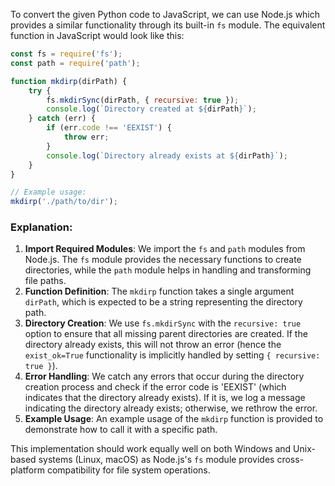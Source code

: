  To convert the given Python code to JavaScript, we can use Node.js which provides a similar functionality through its built-in `fs` module. The equivalent function in JavaScript would look like this:

```javascript
const fs = require('fs');
const path = require('path');

function mkdirp(dirPath) {
    try {
        fs.mkdirSync(dirPath, { recursive: true });
        console.log(`Directory created at ${dirPath}`);
    } catch (err) {
        if (err.code !== 'EEXIST') {
            throw err;
        }
        console.log(`Directory already exists at ${dirPath}`);
    }
}

// Example usage:
mkdirp('./path/to/dir');
```

### Explanation:
1. **Import Required Modules**: We import the `fs` and `path` modules from Node.js. The `fs` module provides the necessary functions to create directories, while the `path` module helps in handling and transforming file paths.
2. **Function Definition**: The `mkdirp` function takes a single argument `dirPath`, which is expected to be a string representing the directory path.
3. **Directory Creation**: We use `fs.mkdirSync` with the `recursive: true` option to ensure that all missing parent directories are created. If the directory already exists, this will not throw an error (hence the `exist_ok=True` functionality is implicitly handled by setting `{ recursive: true }`).
4. **Error Handling**: We catch any errors that occur during the directory creation process and check if the error code is 'EEXIST' (which indicates that the directory already exists). If it is, we log a message indicating the directory already exists; otherwise, we rethrow the error.
5. **Example Usage**: An example usage of the `mkdirp` function is provided to demonstrate how to call it with a specific path.

This implementation should work equally well on both Windows and Unix-based systems (Linux, macOS) as Node.js's `fs` module provides cross-platform compatibility for file system operations.
